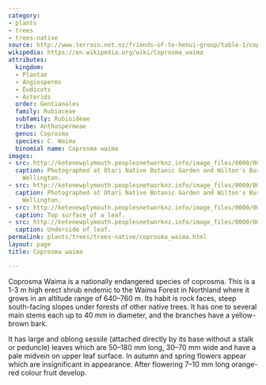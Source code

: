 ```yaml
---
category:
- plants
- trees
- trees-native
source: http://www.terrain.net.nz/friends-of-te-henui-group/table-1/coprosma-waima.html
wikipedia: https://en.wikipedia.org/wiki/Coprosma_waima
attributes:
  kingdom:
  - Plantae
  - Angiosperms
  - Eudicots
  - Asterids
  order: Gentianales
  family: Rubiaceae
  subfamily: Rubioideae
  tribe: Anthospermeae
  genus: Coprosma
  species: C. Waima
  binomial name: Coprosma waima
images:
- src: http://ketenewplymouth.peoplesnetworknz.info/image_files/0000/0003/3754/Coprosma_waima-001.JPG
  caption: Photographed at Otari Native Botanic Garden and Wilton's Bush Reserve.
    Wellington.  
- src: http://ketenewplymouth.peoplesnetworknz.info/image_files/0000/0003/3769/Coprosma_waima-004.JPG
  caption: Photographed at Otari Native Botanic Garden and Wilton's Bush Reserve.
    Wellington.
- src: http://ketenewplymouth.peoplesnetworknz.info/image_files/0000/0003/3774/Coprosma_waima-007.JPG
  caption: Top surface of a leaf.
- src: http://ketenewplymouth.peoplesnetworknz.info/image_files/0000/0003/3764/Coprosma_waima-003.JPG
  caption: Underside of leaf.
permalink: plants/trees/trees-native/coprosma_waima.html
layout: page
title: Coprosma waima

---
```

Coprosma Waima is a nationally endangered species of coprosma. This is a 1-3 m high erect shrub endemic to the Waima Forest in Northland where it grows in an altitude range of 640–760 m. Its habit is rock faces, steep south-facing slopes under forests of other native trees. It has one to several main stems each up to 40 mm in diameter, and the branches have a yellow-brown bark.

It has large and oblong sessile (attached directly by its base without a stalk or peduncle) leaves which are 50–180 mm long, 30–70 mm wide and have a pale midvein on upper leaf surface.
In autumn and spring flowers appear which are insignificant in appearance. After flowering 7–10 mm long orange-red colour fruit develop.
